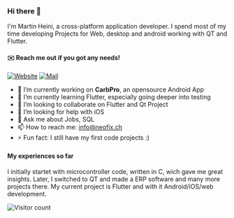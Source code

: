 ### Hi there 👋

I'm Martin Heini, a cross-platform application developer. I spend most of my time developing Projects for Web, desktop and android working with QT and Flutter. 

#### ✉️ Reach me out if you got any needs!

[![Website](https://img.shields.io/badge/Web-neofix.ch-blue?style=for-the-badge)](https://neofix.ch/it/softwareentwicklung/)
[![Mail](https://img.shields.io/badge/Mail-info@neofix.ch-red?style=for-the-badge)](mailto:info@neofix.ch)

- 🔭 I’m currently working on **CarbPro**, an opensource Android App
- 🌱 I’m currently learning Flutter, especially going deeper into testing
- 👯 I’m looking to collaborate on Flutter and Qt Project
- 🤔 I’m looking for help with iOS
- 💬 Ask me about Jobs, SQL 
- 📫 How to reach me: info@neofix.ch
- ⚡ Fun fact: I still have my first code projects :)

#### My experiences so far

I initially startet with microcontroller code, written in C, wich gave me great insights. Later, I switched to QT and made a ERP software and many more projects there. My current project is Flutter and with it Android/iOS/web development.

![Visitor count](https://shields-io-visitor-counter.herokuapp.com/badge?page=maheini.readme&color=blue)
